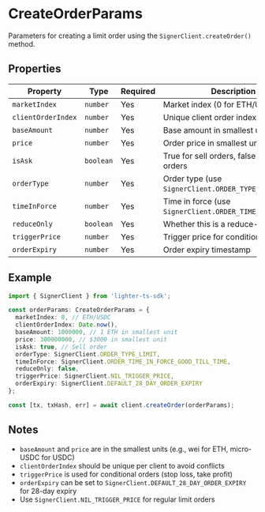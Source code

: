 # CreateOrderParams

Parameters for creating a limit order using the `SignerClient.createOrder()` method.

## Properties

| Property | Type | Required | Description |
|----------|------|----------|-------------|
| `marketIndex` | `number` | Yes | Market index (0 for ETH/USDC) |
| `clientOrderIndex` | `number` | Yes | Unique client order index |
| `baseAmount` | `number` | Yes | Base amount in smallest unit |
| `price` | `number` | Yes | Order price in smallest unit |
| `isAsk` | `boolean` | Yes | True for sell orders, false for buy orders |
| `orderType` | `number` | Yes | Order type (use `SignerClient.ORDER_TYPE_LIMIT`) |
| `timeInForce` | `number` | Yes | Time in force (use `SignerClient.ORDER_TIME_IN_FORCE_*`) |
| `reduceOnly` | `boolean` | Yes | Whether this is a reduce-only order |
| `triggerPrice` | `number` | Yes | Trigger price for conditional orders |
| `orderExpiry` | `number` | Yes | Order expiry timestamp |

## Example

```typescript
import { SignerClient } from 'lighter-ts-sdk';

const orderParams: CreateOrderParams = {
  marketIndex: 0, // ETH/USDC
  clientOrderIndex: Date.now(),
  baseAmount: 1000000, // 1 ETH in smallest unit
  price: 300000000, // $3000 in smallest unit
  isAsk: true, // Sell order
  orderType: SignerClient.ORDER_TYPE_LIMIT,
  timeInForce: SignerClient.ORDER_TIME_IN_FORCE_GOOD_TILL_TIME,
  reduceOnly: false,
  triggerPrice: SignerClient.NIL_TRIGGER_PRICE,
  orderExpiry: SignerClient.DEFAULT_28_DAY_ORDER_EXPIRY
};

const [tx, txHash, err] = await client.createOrder(orderParams);
```

## Notes

- `baseAmount` and `price` are in the smallest units (e.g., wei for ETH, micro-USDC for USDC)
- `clientOrderIndex` should be unique per client to avoid conflicts
- `triggerPrice` is used for conditional orders (stop loss, take profit)
- `orderExpiry` can be set to `SignerClient.DEFAULT_28_DAY_ORDER_EXPIRY` for 28-day expiry
- Use `SignerClient.NIL_TRIGGER_PRICE` for regular limit orders
